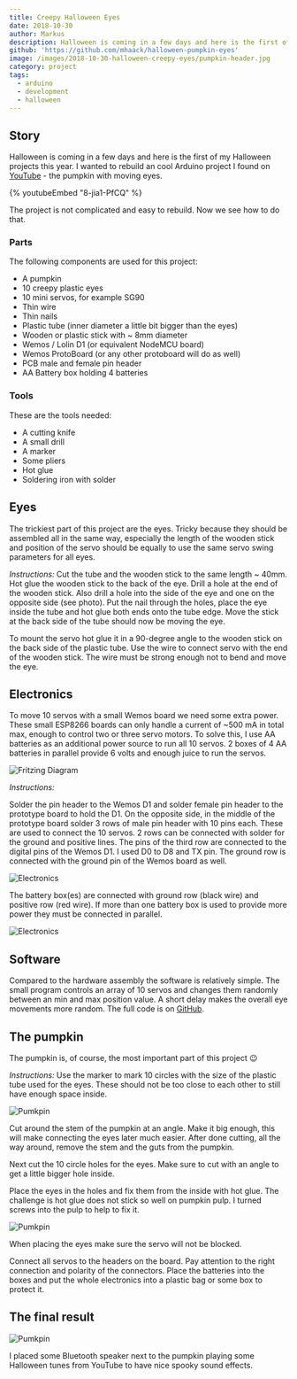 ```yaml
---
title: Creepy Halloween Eyes
date: 2018-10-30
author: Markus
description: Halloween is coming in a few days and here is the first of my Halloween projects for 2018 - a creepy pumpkin watching you. Every step you take, every move you make is seen by this little guy.
github: 'https://github.com/mhaack/halloween-pumpkin-eyes'
image: /images/2018-10-30-halloween-creepy-eyes/pumpkin-header.jpg
category: project
tags:
  - arduino
  - development
  - halloween
---
```


## Story

Halloween is coming in a few days and here is the first of my Halloween projects this year. I wanted to rebuild an cool Arduino project I found on [YouTube](https://youtu.be/ryUNHPJ3leY) - the pumpkin with moving eyes.

{% youtubeEmbed "8-jia1-PfCQ" %}

The project is not complicated and easy to rebuild. Now we see how to do that.

### Parts

The following components are used for this project:

-   A pumpkin
-   10 creepy plastic eyes
-   10 mini servos, for example SG90
-   Thin wire
-   Thin nails
-   Plastic tube (inner diameter a little bit bigger than the eyes)
-   Wooden or plastic stick with ~ 8mm diameter
-   Wemos / Lolin D1 (or equivalent NodeMCU board)
-   Wemos ProtoBoard (or any other protoboard will do as well)
-   PCB male and female pin header
-   AA Battery box holding 4 batteries

### Tools

These are the tools needed:

-   A cutting knife
-   A small drill
-   A marker
-   Some pliers
-   Hot glue
-   Soldering iron with solder

## Eyes

The trickiest part of this project are the eyes. Tricky because they should be assembled all in the same way, especially the length of the wooden stick and position of the servo should be equally to use the same servo swing parameters for all eyes.

_Instructions:_
Cut the tube and the wooden stick to the same length ~ 40mm. Hot glue the wooden stick to the back of the eye. Drill a hole at the end of the wooden stick. Also drill a hole into the side of the eye and one on the opposite side (see photo). Put the nail through the holes, place the eye inside the tube and hot glue both ends onto the tube edge. Move the stick at the back side of the tube should now be moving the eye.

To mount the servo hot glue it in a 90-degree angle to the wooden stick on the back side of the plastic tube. Use the wire to connect servo with the end of the wooden stick. The wire must be strong enough not to bend and move the eye.

## Electronics

To move 10 servos with a small Wemos board we need some extra power. These small ESP8266 boards can only handle a current of ~500 mA in total max, enough to control two or three servo motors. To solve this, I use AA batteries as an additional power source to run all 10 servos. 2 boxes of 4 AA batteries in parallel provide 6 volts and enough juice to run the servos.

![Fritzing Diagram](/images/2018-10-30-halloween-creepy-eyes/fritzing.png)

_Instructions:_

Solder the pin header to the Wemos D1 and solder female pin header to the prototype board to hold the D1. On the opposite side, in the middle of the prototype board solder 3 rows of male pin header with 10 pins each. These are used to connect the 10 servos. 2 rows can be connected with solder for the ground and positive lines. The pins of the third row are connected to the digital pins of the Wemos D1. I used D0 to D8 and TX pin. The ground row is connected with the ground pin of the Wemos board as well.

![Electronics](/images/2018-10-30-halloween-creepy-eyes/electronics-3.jpg)

The battery box(es) are connected with ground row (black wire) and positive row (red wire). If more than one battery box is used to provide more power they must be connected in parallel.

![Electronics](/images/2018-10-30-halloween-creepy-eyes/electronics-1.jpg)

## Software

Compared to the hardware assembly the software is relatively simple. The small program controls an array of 10 servos and changes them randomly between an min and max position value. A short delay makes the overall eye movements more random. The full code is on [GitHub](https://github.com/mhaack/halloween-pumpkin-eyes).

## The pumpkin

The pumpkin is, of course, the most important part of this project 😉

_Instructions:_
Use the marker to mark 10 circles with the size of the plastic tube used for the eyes. These should not be too close to each other to still have enough space inside.

![Pumkpin](/images/2018-10-30-halloween-creepy-eyes/pumpkin-1.jpg)

Cut around the stem of the pumpkin at an angle. Make it big enough, this will make connecting the eyes later much easier. After done cutting, all the way around, remove the stem and the guts from the pumpkin.

Next cut the 10 circle holes for the eyes. Make sure to cut with an angle to get a little bigger hole inside.

Place the eyes in the holes and fix them from the inside with hot glue. The challenge is hot glue does not stick so well on pumpkin pulp. I turned screws into the pulp to help to fix it.

![Pumkpin](/images/2018-10-30-halloween-creepy-eyes/pumpkin-2.jpg)

When placing the eyes make sure the servo will not be blocked.

Connect all servos to the headers on the board. Pay attention to the right connection and polarity of the connectors. Place the batteries into the boxes and put the whole electronics into a plastic bag or some box to protect it.

## The final result

![Pumkpin](/images/2018-10-30-halloween-creepy-eyes/pumpkin-3.jpg)

I placed some Bluetooth speaker next to the pumpkin playing some Halloween tunes from YouTube to have nice spooky sound effects.
